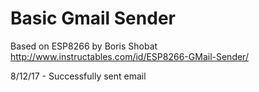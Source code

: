 # Basic Gmail Sender

Based on ESP8266 by Boris Shobat
http://www.instructables.com/id/ESP8266-GMail-Sender/

8/12/17 - Successfully sent email
